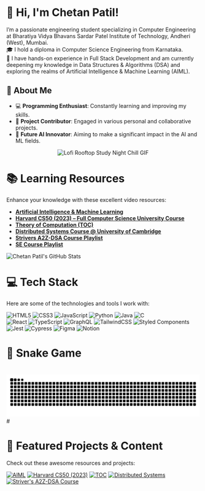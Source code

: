 <!-- Level 3: Add custom code -->

# 👋 Hi, I'm Chetan Patil!
I’m a passionate engineering student specializing in Computer Engineering at Bharatiya Vidya Bhavans Sardar Patel Institute of Technology, Andheri (West), Mumbai.<br/>
🎓 I hold a diploma in Computer Science Engineering from Karnataka.<br/>
💼 I have hands-on experience in Full Stack Development and am currently deepening my knowledge in Data Structures & Algorithms (DSA) and exploring the realms of Artificial Intelligence & Machine Learning (AIML).<br/>

## 🌟 About Me
- 💻 **Programming Enthusiast**: Constantly learning and improving my skills.
- 🚀 **Project Contributor**: Engaged in various personal and collaborative projects.
- 🤖 **Future AI Innovator**: Aiming to make a significant impact in the AI and ML fields.

<!-- Embed the new GIF before the Learning Resources section -->
<div align="center">
  <img src="https://gifdb.com/images/high/lofi-rooftop-study-night-chill-lqcvkej9ymld5zbv.gif" alt="Lofi Rooftop Study Night Chill GIF" width="500"/>
</div>


# 📚 Learning Resources
Enhance your knowledge with these excellent video resources:
- [**Artificial Intelligence & Machine Learning**](https://youtu.be/5NgNicANyqM?si=LH-BWOrdRRN7qlUP)
- [**Harvard CS50 (2023) – Full Computer Science University Course**](https://youtu.be/LfaMVlDaQ24?si=cMEQ9NKb9svqXw6k)
- [**Theory of Computation (TOC)**](https://youtu.be/9kuynHcM3UA?si=4XUchyWFNl88Pn7q)
- [**Distributed Systems Course @ University of Cambridge**](https://youtu.be/sGzQT_ZrsFI?si=Kh9mq4f9Evyx2Irs)
- [**Strivers A2Z-DSA Course Playlist**](https://youtube.com/playlist?list=PLgUwDviBIf0oF6QL8m22w1hIDC1vJ_BHz&si=nKpR-TLjpyrTRTzK)
- [**SE Course Playlist**](https://youtu.be/uJpQlyT_CK4?si=Yqltyyh5HL_Sys6L)

<!-- GitHub stats from https://github.com/anuraghazra/github-readme-stats -->
<div>
  <img src="https://github-readme-stats.vercel.app/api?username=ChetanPatil&theme=radical&hide_border=false&include_all_commits=true&count_private=true" alt="Chetan Patil's GitHub Stats"/>
</div>

# 💻 Tech Stack
Here are some of the technologies and tools I work with:
<!-- Badges from https://github.com/Ileriayo/markdown-badges -->
![HTML5](https://img.shields.io/badge/html5-%23E34F26.svg?style=for-the-badge&logo=html5&logoColor=white)
![CSS3](https://img.shields.io/badge/css3-%231572B6.svg?style=for-the-badge&logo=css3&logoColor=white)
![JavaScript](https://img.shields.io/badge/javascript-%23323330.svg?style=for-the-badge&logo=javascript&logoColor=%23F7DF1E)
![Python](https://img.shields.io/badge/python-3670A0?style=for-the-badge&logo=python&logoColor=ffdd54)
![Java](https://img.shields.io/badge/java-%23ED8B00.svg?style=for-the-badge&logo=openjdk&logoColor=white)
![C](https://img.shields.io/badge/c-%2300599C.svg?style=for-the-badge&logo=c&logoColor=white)<br/>
![React](https://img.shields.io/badge/react-%2320232a.svg?style=for-the-badge&logo=react&logoColor=%2361DAFB)
![TypeScript](https://img.shields.io/badge/typescript-%23007ACC.svg?style=for-the-badge&logo=typescript&logoColor=white)
![GraphQL](https://img.shields.io/badge/-GraphQL-E10098?style=for-the-badge&logo=graphql&logoColor=white)
![TailwindCSS](https://img.shields.io/badge/tailwindcss-%2338B2AC.svg?style=for-the-badge&logo=tailwind-css&logoColor=white)
![Styled Components](https://img.shields.io/badge/styled--components-DB7093?style=for-the-badge&logo=styled-components&logoColor=white)<br/>
![Jest](https://img.shields.io/badge/-jest-%23C21325?style=for-the-badge&logo=jest&logoColor=white)
![Cypress](https://img.shields.io/badge/-cypress-%23E5E5E5?style=for-the-badge&logo=cypress&logoColor=058a5e)
![Figma](https://img.shields.io/badge/figma-%23F24E1E.svg?style=for-the-badge&logo=figma&logoColor=white)
![Notion](https://img.shields.io/badge/Notion-%23000000.svg?style=for-the-badge&logo=notion&logoColor=white)

# 🐍 Snake Game

#
<img src="https://raw.githubusercontent.com/manishjadhav9/manishjadhav9/output/snake.svg" alt="Snake animation" />
#

# 🌟 Featured Projects & Content
Check out these awesome resources and projects:
<!-- YouTube video cards from https://github.com/DenverCoder1/github-readme-youtube-cards -->
[![AIML](https://img.youtube.com/vi/5NgNicANyqM/0.jpg)](https://youtu.be/5NgNicANyqM?si=LH-BWOrdRRN7qlUP)
[![Harvard CS50 (2023)](https://img.youtube.com/vi/LfaMVlDaQ24/0.jpg)](https://youtu.be/LfaMVlDaQ24?si=cMEQ9NKb9svqXw6k)
[![TOC](https://img.youtube.com/vi/9kuynHcM3UA/0.jpg)](https://youtu.be/9kuynHcM3UA?si=4XUchyWFNl88Pn7q)
[![Distributed Systems](https://img.youtube.com/vi/sGzQT_ZrsFI/0.jpg)](https://youtu.be/sGzQT_ZrsFI?si=Kh9mq4f9Evyx2Irs)
[![Striver's A2Z-DSA Course](https://img.youtube.com/vi/0bHoB32fuj0/0.jpg)](https://youtu.be/0bHoB32fuj0?si=-qiYJY7C8uMDOc89)
